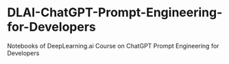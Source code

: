 # DLAI-ChatGPT-Prompt-Engineering-for-Developers
Notebooks of DeepLearning.ai Course on ChatGPT Prompt Engineering for Developers
